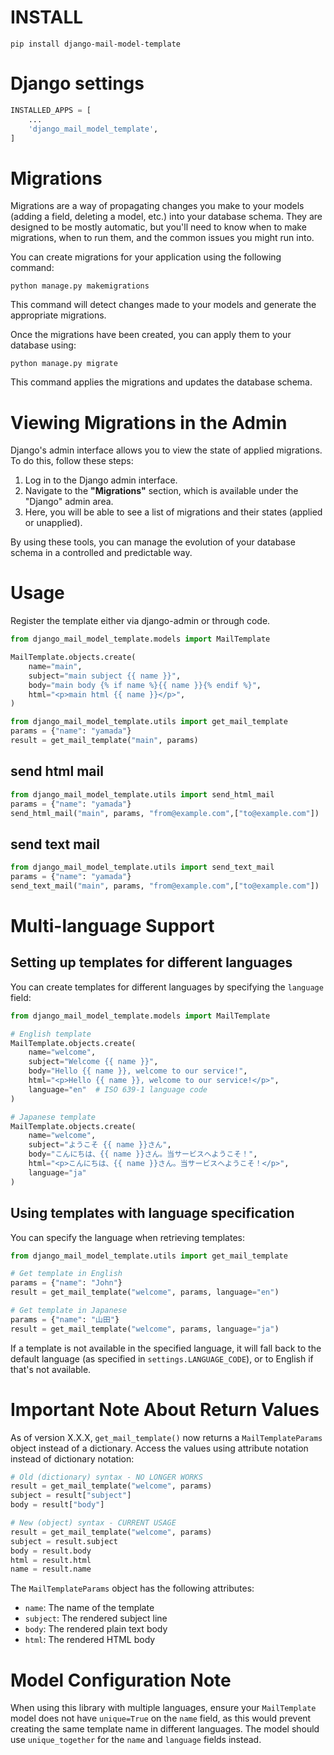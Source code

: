 # INSTALL

```shell
pip install django-mail-model-template
```

# Django settings

```python
INSTALLED_APPS = [
    ...
    'django_mail_model_template',
]
```

# Migrations

Migrations are a way of propagating changes you make to your models (adding a field, deleting a model, etc.) into your
database schema. They are designed to be mostly automatic, but you'll need to know when to make migrations, when to run
them, and the common issues you might run into.

You can create migrations for your application using the following command:

```shell
python manage.py makemigrations
```

This command will detect changes made to your models and generate the appropriate migrations.

Once the migrations have been created, you can apply them to your database using:

```shell
python manage.py migrate
```

This command applies the migrations and updates the database schema.

# Viewing Migrations in the Admin

Django's admin interface allows you to view the state of applied migrations. To do this, follow these steps:

1. Log in to the Django admin interface.
2. Navigate to the **"Migrations"** section, which is available under the "Django" admin area.
3. Here, you will be able to see a list of migrations and their states (applied or unapplied).

By using these tools, you can manage the evolution of your database schema in a controlled and predictable way.

# Usage

Register the template either via django-admin or through code.

```python
from django_mail_model_template.models import MailTemplate

MailTemplate.objects.create(
    name="main",
    subject="main subject {{ name }}",
    body="main body {% if name %}{{ name }}{% endif %}",
    html="<p>main html {{ name }}</p>",
)
```

```python
from django_mail_model_template.utils import get_mail_template
params = {"name": "yamada"}
result = get_mail_template("main", params)
```

## send html mail

```python
from django_mail_model_template.utils import send_html_mail
params = {"name": "yamada"}
send_html_mail("main", params, "from@example.com",["to@example.com"])
```

## send text mail

```python
from django_mail_model_template.utils import send_text_mail
params = {"name": "yamada"}
send_text_mail("main", params, "from@example.com",["to@example.com"])
```

# Multi-language Support

## Setting up templates for different languages

You can create templates for different languages by specifying the `language` field:

```python
from django_mail_model_template.models import MailTemplate

# English template
MailTemplate.objects.create(
    name="welcome",
    subject="Welcome {{ name }}",
    body="Hello {{ name }}, welcome to our service!",
    html="<p>Hello {{ name }}, welcome to our service!</p>",
    language="en"  # ISO 639-1 language code
)

# Japanese template
MailTemplate.objects.create(
    name="welcome",
    subject="ようこそ {{ name }}さん",
    body="こんにちは、{{ name }}さん。当サービスへようこそ！",
    html="<p>こんにちは、{{ name }}さん。当サービスへようこそ！</p>",
    language="ja"
)
```

## Using templates with language specification

You can specify the language when retrieving templates:

```python
from django_mail_model_template.utils import get_mail_template

# Get template in English
params = {"name": "John"}
result = get_mail_template("welcome", params, language="en")

# Get template in Japanese
params = {"name": "山田"}
result = get_mail_template("welcome", params, language="ja")
```

If a template is not available in the specified language, it will fall back to the default language (as specified in `settings.LANGUAGE_CODE`), or to English if that's not available.

# Important Note About Return Values

As of version X.X.X, `get_mail_template()` now returns a `MailTemplateParams` object instead of a dictionary. Access the values using attribute notation instead of dictionary notation:

```python
# Old (dictionary) syntax - NO LONGER WORKS
result = get_mail_template("welcome", params)
subject = result["subject"]
body = result["body"]

# New (object) syntax - CURRENT USAGE
result = get_mail_template("welcome", params)
subject = result.subject
body = result.body
html = result.html
name = result.name
```

The `MailTemplateParams` object has the following attributes:
- `name`: The name of the template
- `subject`: The rendered subject line
- `body`: The rendered plain text body
- `html`: The rendered HTML body

# Model Configuration Note

When using this library with multiple languages, ensure your `MailTemplate` model does not have `unique=True` on the `name` field, as this would prevent creating the same template name in different languages. The model should use `unique_together` for the `name` and `language` fields instead.